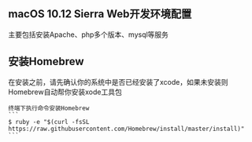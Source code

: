 ## macOS 10.12 Sierra Web开发环境配置

主要包括安装Apache、php多个版本、mysql等服务

## 安装Homebrew

在安装之前，请先确认你的系统中是否已经安装了xcode，如果未安装则Homebrew自动帮你安装xode工具包
~~~
终端下执行命令安装Homebrew
```
$ ruby -e "$(curl -fsSL https://raw.githubusercontent.com/Homebrew/install/master/install)"
```
~~~
